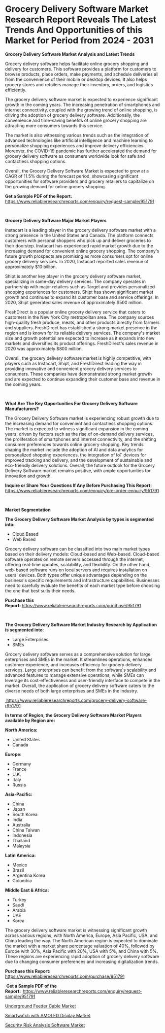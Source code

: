 <p><h1>Grocery Delivery Software Market Research Report Reveals The Latest Trends And Opportunities of this Market for Period from 2024 - 2031</h1></p><p><strong>Grocery Delivery Software Market Analysis and Latest Trends</strong></p>
<p><p>Grocery delivery software helps facilitate online grocery shopping and delivery for customers. This software provides a platform for customers to browse products, place orders, make payments, and schedule deliveries all from the convenience of their mobile or desktop devices. It also helps grocery stores and retailers manage their inventory, orders, and logistics efficiently.</p><p>The grocery delivery software market is expected to experience significant growth in the coming years. The increasing penetration of smartphones and internet connectivity, coupled with the growing trend of online shopping, is driving the adoption of grocery delivery software. Additionally, the convenience and time-saving benefits of online grocery shopping are attracting more consumers towards this service.</p><p>The market is also witnessing various trends such as the integration of advanced technologies like artificial intelligence and machine learning to personalize shopping experiences and improve delivery efficiencies. Moreover, the COVID-19 pandemic has further accelerated the demand for grocery delivery software as consumers worldwide look for safe and contactless shopping options.</p><p>Overall, the Grocery Delivery Software Market is expected to grow at a CAGR of 11.5% during the forecast period, showcasing significant opportunities for software providers and grocery retailers to capitalize on the growing demand for online grocery shopping.</p></p>
<p><strong>Get a Sample PDF of the Report:&nbsp;</strong> <a href="https://www.reliableresearchreports.com/enquiry/request-sample/951791">https://www.reliableresearchreports.com/enquiry/request-sample/951791</a></p>
<p>&nbsp;</p>
<p><strong>Grocery Delivery Software Major Market Players</strong></p>
<p><p>Instacart is a leading player in the grocery delivery software market with a strong presence in the United States and Canada. The platform connects customers with personal shoppers who pick up and deliver groceries to their doorstep. Instacart has experienced rapid market growth due to the increasing demand for convenient online grocery shopping. The company's future growth prospects are promising as more consumers opt for online grocery delivery services. In 2020, Instacart reported sales revenue of approximately $10 billion.</p><p>Shipt is another key player in the grocery delivery software market, specializing in same-day delivery services. The company operates in partnership with major retailers such as Target and provides personalized shopping experiences for customers. Shipt has shown significant market growth and continues to expand its customer base and service offerings. In 2020, Shipt generated sales revenue of approximately $500 million.</p><p>FreshDirect is a popular online grocery delivery service that caters to customers in the New York City metropolitan area. The company sources high-quality fresh produce, meats, and other products directly from farmers and suppliers. FreshDirect has established a strong market presence in the region and is known for its reliable delivery services. The company's market size and growth potential are expected to increase as it expands into new markets and diversifies its product offerings. FreshDirect's sales revenue in 2020 was approximately $800 million.</p><p>Overall, the grocery delivery software market is highly competitive, with players such as Instacart, Shipt, and FreshDirect leading the way in providing innovative and convenient grocery delivery services to consumers. These companies have demonstrated strong market growth and are expected to continue expanding their customer base and revenue in the coming years.</p></p>
<p>&nbsp;</p>
<p><strong>What Are The Key Opportunities For Grocery Delivery Software Manufacturers?</strong></p>
<p><p>The Grocery Delivery Software market is experiencing robust growth due to the increasing demand for convenient and contactless shopping options. The market is expected to witness significant expansion in the coming years, driven by factors such as the rise of on-demand delivery services, the proliferation of smartphones and internet connectivity, and the shifting consumer preferences towards online grocery shopping. Key trends shaping the market include the adoption of AI and data analytics for personalized shopping experiences, the integration of IoT devices for improved tracking and delivery, and the development of sustainable and eco-friendly delivery solutions. Overall, the future outlook for the Grocery Delivery Software market remains positive, with ample opportunities for innovation and growth.</p></p>
<p><strong>Inquire or Share Your Questions If Any Before Purchasing This Report:</strong> <a href="https://www.reliableresearchreports.com/enquiry/pre-order-enquiry/951791">https://www.reliableresearchreports.com/enquiry/pre-order-enquiry/951791</a></p>
<p>&nbsp;</p>
<p><strong>Market Segmentation</strong></p>
<p><strong>The Grocery Delivery Software Market Analysis by types is segmented into:</strong></p>
<p><ul><li>Cloud Based</li><li>Web Based</li></ul></p>
<p><p>Grocery delivery software can be classified into two main market types based on their delivery models: Cloud-based and Web-based. Cloud-based software operates on remote servers accessed through the internet, offering real-time updates, scalability, and flexibility. On the other hand, web-based software runs on local servers and requires installation on users' devices. Both types offer unique advantages depending on the business's specific requirements and infrastructure capabilities. Businesses need to carefully evaluate the benefits of each market type before choosing the one that best suits their needs.</p></p>
<p><strong>Purchase this Report:&nbsp;</strong><a href="https://www.reliableresearchreports.com/purchase/951791">https://www.reliableresearchreports.com/purchase/951791</a></p>
<p>&nbsp;</p>
<p><strong>The Grocery Delivery Software Market Industry Research by Application is segmented into:</strong></p>
<p><ul><li>Large Enterprises</li><li>SMEs</li></ul></p>
<p><p>Grocery delivery software serves as a comprehensive solution for large enterprises and SMEs in the market. It streamlines operations, enhances customer experience, and increases efficiency for grocery delivery services. Large enterprises can benefit from the software's scalability and advanced features to manage extensive operations, while SMEs can leverage its cost-effectiveness and user-friendly interface to compete in the market. Overall, the application of grocery delivery software caters to the diverse needs of both large enterprises and SMEs in the industry.</p></p>
<p><a href="https://www.reliableresearchreports.com/grocery-delivery-software-r951791">&nbsp;https://www.reliableresearchreports.com/grocery-delivery-software-r951791</a></p>
<p><strong>In terms of Region, the Grocery Delivery Software Market Players available by Region are:</strong></p>
<p>
    <p> <strong> North America: </strong>
        <ul>
            <li>United States</li>
            <li>Canada</li>
        </ul>
        </p> 
    <p> <strong> Europe: </strong>
        <ul>
            <li>Germany</li>
            <li>France</li>
            <li>U.K.</li>
            <li>Italy</li>
            <li>Russia</li>
        </ul>
        </p> 
    <p> <strong> Asia-Pacific: </strong>
        <ul>
            <li>China</li>
            <li>Japan</li>
            <li>South Korea</li>
            <li>India</li>
            <li>Australia</li>
            <li>China Taiwan</li>
            <li>Indonesia</li>
            <li>Thailand</li>
            <li>Malaysia</li>
        </ul>
        </p> 
    <p> <strong> Latin America: </strong>
        <ul>
            <li>Mexico</li>
            <li>Brazil</li>
            <li>Argentina Korea</li>
            <li>Colombia</li>
        </ul>
        </p> 
    <p> <strong> Middle East & Africa: </strong>
        <ul>
            <li>Turkey</li>
            <li>Saudi</li>
            <li>Arabia</li>
            <li>UAE</li>
            <li>Korea</li>
        </ul>
    </p>
    </p>
<p><p>The grocery delivery software market is witnessing significant growth across various regions, with North America, Europe, Asia Pacific, USA, and China leading the way. The North American region is expected to dominate the market with a market share percentage valuation of 40%, followed by Europe with 30%, Asia Pacific with 20%, USA with 5%, and China with 5%. These regions are experiencing rapid adoption of grocery delivery software due to changing consumer preferences and increasing digitalization trends.</p></p>
<p><strong>Purchase this Report: </strong><a href="https://www.reliableresearchreports.com/purchase/951791">https://www.reliableresearchreports.com/purchase/951791</a></p>
<p>&nbsp;<strong>Get a Sample PDF of the Report:&nbsp;&nbsp;</strong><a href="https://www.reliableresearchreports.com/enquiry/request-sample/951791">https://www.reliableresearchreports.com/enquiry/request-sample/951791</a></p>
<p><strong></strong></p>
<p><p><a href="https://www.linkedin.com/pulse/underground-feeder-cable-market-share-amp-new-trends-analysis-vcgoc?trackingId=XLVebVRDpUuTPdoFMAwdtw%3D%3D">Underground Feeder Cable Market</a></p><p><a href="https://www.linkedin.com/pulse/smartwatch-amoled-display-market-insight-trends-growth-forecasted-7q7wc?trackingId=LUX79nib3LHCgvYhIFGJUg%3D%3D">Smartwatch with AMOLED Display Market</a></p><p><a href="https://www.linkedin.com/pulse/security-risk-analysis-software-market-furnishes-information-share-07huf?trackingId=sS7AUEsZKjiiB%2B5mmTQ9fA%3D%3D">Security Risk Analysis Software Market</a></p></p>
